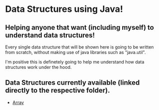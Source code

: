 # Data Structures using Java!
## Helping anyone that want (including myself) to understand data structures!

Every single data structure that will be shown here is going to be written from scratch, without making use of java libraries such as "java.util".

I'm positive this is definetely going to help me understand how data structures work under the hood.

## Data Structures currently available (linked directly to the respective folder).
- [Array](https://github.com/gsbcamargo/java-data-structures/tree/main/src/com/gabriel/datastructures/array)

